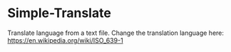 # Simple-Translate
Translate language from a text file.
Change the translation language here: https://en.wikipedia.org/wiki/ISO_639-1
